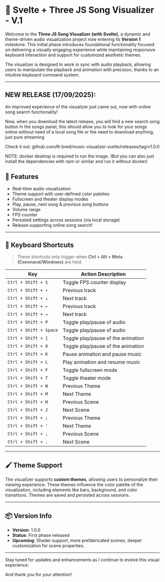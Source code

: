 # 🎵 Svelte + Three JS Song Visualizer - V.1

Welcome to the **Three JS Song Visualizer (with Svelte)**, a dynamic and theme-driven audio visualization project now entering its **Version 1** milestone. This initial phase introduces foundational functionality focused on delivering a visually engaging experience while maintaining responsive keyboard interaction and support for customized aesthetic themes.

The visualizer is designed to work in sync with audio playback, allowing users to manipulate the playback and animation with precision, thanks to an intuitive keyboard command system.

---

## NEW RELEASE (17/09/2025):

An improved experience of the visualizer just came out, now with online song search functionality!

Now, when you download the latest release, you will find a new search song button in the songs panel, this should allow you to look for your songs online without need of a local song file or the need to download anything, just pure streaming

Check it out: github.com/N-bred/music-visualizer-svelte/releases/tag/v1.0.0

NOTE: docker desktop is required to run the image. (But you can also just install the dependencies with npm or similar and run it without docker)

## 🚀 Features

- Real-time audio visualization
- Theme support with user-defined color palettes
- Fullscreen and theater display modes
- Play, pause, next song & previous song buttons
- Volume range
- FPS counter
- Persisted settings across sessions (via local storage)
- Release supporting online song search!

---

## 🎹 Keyboard Shortcuts

> These shortcuts only trigger when **Ctrl + Alt + Meta (Command/Windows)** are held.

| Key                      | Action Description                    |
| ------------------------ | ------------------------------------- |
| `Ctrl + Shift + S`     | Toggle FPS counter display            |
| `Ctrl + Shift + ↑`     | Previous track                        |
| `Ctrl + Shift + ↓`     | Next track                            |
| `Ctrl + Shift + ←`     | Previous track                        |
| `Ctrl + Shift + →`     | Next track                            |
| `Ctrl + Shift + P`     | Toggle play/pause of audio            |
| `Ctrl + Shift + Space` | Toggle play/pause of audio            |
| `Ctrl + Shift + ]`     | Toggle play/pause of the animation    |
| `Ctrl + Shift + O`     | Toggle play/pause of the animation    |
| `Ctrl + Shift + K`     | Pause animation and pause music       |
| `Ctrl + Shift + L`     | Play animation and resume music       |
| `Ctrl + Shift + F`     | Toggle fullscreen mode                |
| `Ctrl + Shift + T`     | Toggle theater mode                   |
| `Ctrl + Shift + N`     | Previous Theme                        |
| `Ctrl + Shift + M`     | Next Theme                            |
| `Ctrl + Shift + H`     | Previous Scene                        |
| `Ctrl + Shift + J`     | Next Scene                            |
| `Ctrl + Shift + ;`     | Previous Theme                        |
| `Ctrl + Shift + '`     | Next Theme                            |
| `Ctrl + Shift + ,`     | Previous Scene                        |
| `Ctrl + Shift + .`     | Next Scene                            |
---

## 🖌 Theme Support

The visualizer supports **custom themes**, allowing users to personalize their viewing experience. These themes influence the color palette of the visualization, including elements like bars, background, and color transitions. Themes are saved and persisted across sessions.

---

## 📦 Version Info

- **Version**: 1.0.0
- **Status**: First phase released
- **Upcoming**: Shader support, more prefabricated scenes, deeper customization for scene properties.

---

Stay tuned for updates and enhancements as I continue to evolve this visual experience.

And thank you for your attention!
